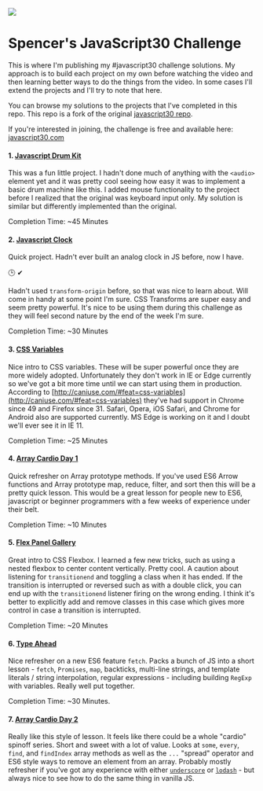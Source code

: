 ![](https://javascript30.com/images/JS3-social-share.png)

# Spencer's JavaScript30 Challenge

This is where I'm publishing my #javascript30 challenge solutions. My approach is to build each project on my own before watching the video and then learning better ways to do the things from the video. In some cases I'll extend the projects and I'll try to note that here.

You can browse my solutions to the projects that I've completed in this repo. This repo is a fork of the original [javascript30 repo](https://github.com/wesbos/JavaScript30).

If you're interested in joining, the challenge is free and available here: [javascript30.com](https://javascript30.com)

#### 1. [Javascript Drum Kit](01-javascript-drum-kit)
This was a fun little project. I hadn't done much of anything with the `<audio>` element yet and it was pretty cool seeing how easy it was to implement a basic drum machine like this. I added mouse functionality to the project before I realized that the original was keyboard input only. My solution is similar but differently implemented than the original. 

Completion Time: ~45 Minutes

#### 2. [Javascript Clock](02-js-and-css-clock)
Quick project. Hadn't ever built an analog clock in JS before, now I have.

🕒 ✔ 

Hadn't used `transform-origin` before, so that was nice to learn about. Will come in handy at some point I'm sure. CSS Transforms are super easy and seem pretty powerful. It's nice to be using them during this challenge as they will feel second nature by the end of the week I'm sure.

Completion Time: ~30 Minutes

#### 3. [CSS Variables](03-css-variables)

Nice intro to CSS variables. These will be super powerful once they are more widely adopted. Unfortunately they don't work in IE or Edge currently so we've got a bit more time until we can start using them in production. According to [http://caniuse.com/#feat=css-variables](http://caniuse.com/#feat=css-variables) they've had support in Chrome since 49 and Firefox since 31. Safari, Opera, iOS Safari, and Chrome for Android also are supported currently. MS Edge is working on it and I doubt we'll ever see it in IE 11.

Completion Time: ~25 Minutes

#### 4. [Array Cardio Day 1](04-array-cardio-1)
Quick refresher on Array prototype methods. If you've used ES6 Arrow functions and Array prototype map, reduce, filter, and sort then this will be a pretty quick lesson. This would be a great lesson for people new to ES6, javascript or beginner programmers with a few weeks of experience under their belt.

Completion Time: ~10 Minutes

#### 5. [Flex Panel Gallery](05-flex-panel-gallery)
Great intro to CSS Flexbox. I learned a few new tricks, such as using a nested flexbox to center content vertically. Pretty cool. A caution about listening for `transitionend` and toggling a class when it has ended. If the transition is interrupted or reversed such as with a double click, you can end up with the `transitionend` listener firing on the wrong ending. I think it's better to explicitly add and remove classes in this case which gives more control in case a transition is interrupted.

Completion Time: ~20 Minutes


#### 6. [Type Ahead](06-type-ahead)
Nice refresher on a new ES6 feature `fetch`. Packs a bunch of JS into a short lesson - `fetch`, `Promises`, `map`, backticks, multi-line strings, and template literals / string interpolation, regular expressions - including building `RegExp` with variables. Really well put together.

Completion Time: ~30 Minutes.

#### 7. [Array Cardio Day 2](07-array-cardio-2)
Really like this style of lesson. It feels like there could be a whole "cardio" spinoff series. Short and sweet with a lot of value. Looks at `some`, `every`, `find`, and `findIndex` array methods as well as the `...` "spread" operator and ES6 style ways to remove an element from an array. Probably mostly refresher if you've got any experience with either [`underscore`](http://underscorejs.org/) or [`lodash`](https://lodash.com/) - but always nice to see how to do the same thing in vanilla JS.

